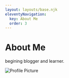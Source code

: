 ```yaml
---
layout: layouts/base.njk
eleventyNavigation:
  key: About Me
  order: 3
---
```

# About Me

begining blogger and learner.

![Profile Picture](/img/11ty-avatar-possum.png)

